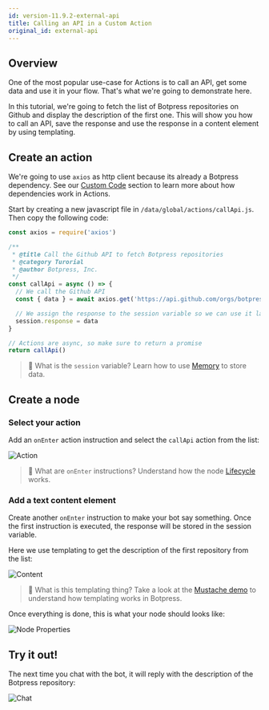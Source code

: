 ```yaml
---
id: version-11.9.2-external-api
title: Calling an API in a Custom Action
original_id: external-api
---
```


## Overview

One of the most popular use-case for Actions is to call an API, get some data and use it in your flow. That's what we're going to demonstrate here.

In this tutorial, we're going to fetch the list of Botpress repositories on Github and display the description of the first one. This will show you how to call an API, save the response and use the response in a content element by using templating.

## Create an action

We're going to use `axios` as http client because its already a Botpress dependency. See our [Custom Code](../../main/code/) section to learn more about how dependencies work in Actions.

Start by creating a new javascript file in `/data/global/actions/callApi.js`. Then copy the following code:

```javascript
const axios = require('axios')

/**
 * @title Call the Github API to fetch Botpress repositories
 * @category Turorial
 * @author Botpress, Inc.
 */
const callApi = async () => {
  // We call the Github API
  const { data } = await axios.get('https://api.github.com/orgs/botpress/repos')

  // We assign the response to the session variable so we can use it later
  session.response = data
}

// Actions are async, so make sure to return a promise
return callApi()
```

> 📖 What is the `session` variable? Learn how to use [Memory](../../main/memory) to store data.

## Create a node

### Select your action

Add an `onEnter` action instruction and select the `callApi` action from the list:

![Action](assets/tutorial-call-api-action.png)

> 📖 What are `onEnter` instructions? Understand how the node [Lifecycle](../../main/dialog#nodes) works.

### Add a text content element

Create another `onEnter` instruction to make your bot say something. Once the first instruction is executed, the response will be stored in the session variable.

Here we use templating to get the description of the first repository from the list:

![Content](assets/tutorial-call-api-element.png)

> 📖 What is this templating thing? Take a look at the [Mustache demo](https://mustache.github.io/#demo) to understand how templating works in Botpress.

Once everything is done, this is what your node should looks like:

![Node Properties](assets/tutorial-call-api-node-properties.png)

## Try it out!

The next time you chat with the bot, it will reply with the description of the Botpress repository:

![Chat](assets/tutorial-call-api-chat.png)

